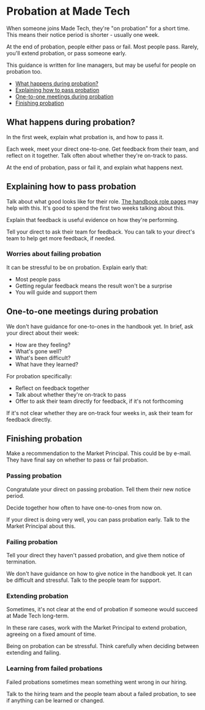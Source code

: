 # Probation at Made Tech

When someone joins Made Tech, they're "on probation" for a short time.
This means their notice period is shorter - usually one week.

At the end of probation, people either pass or fail. Most people pass.
Rarely, you'll extend probation, or pass someone early.

This guidance is written for line managers, but may be useful for people on probation too.

- [What happens during probation?](#what-happens-during-probation)
- [Explaining how to pass probation](#explaining-how-to-pass-probation)
- [One-to-one meetings during probation](#one-to-one-meetings-during-probation)
- [Finishing probation](#finishing-probation)

## What happens during probation?

In the first week, explain what probation is, and how to pass it.

Each week, meet your direct one-to-one.
Get feedback from their team, and reflect on it together.
Talk often about whether they're on-track to pass.

At the end of probation, pass or fail it, and explain what happens next.

## Explaining how to pass probation

Talk about what good looks like for their role. [The handbook role pages](../../roles/README.md) may help with this.
It's good to spend the first two weeks talking about this.

Explain that feedback is useful evidence on how they're performing.

Tell your direct to ask their team for feedback. You can talk to your direct's team to help get more feedback, if needed.

### Worries about failing probation

It can be stressful to be on probation. Explain early that:
- Most people pass
- Getting regular feedback means the result won't be a surprise
- You will guide and support them

## One-to-one meetings during probation

We don't have guidance for one-to-ones in the handbook yet. In brief, ask your direct about their week:
- How are they feeling?
- What's gone well?
- What's been difficult?
- What have they learned?

For probation specifically:
- Reflect on feedback together
- Talk about whether they're on-track to pass
- Offer to ask their team directly for feedback, if it's not forthcoming

If it's not clear whether they are on-track four weeks in, ask their team for feedback directly.

## Finishing probation

Make a recommendation to the Market Principal. This could be by e-mail. They have final say on whether to pass or fail probation.

### Passing probation

Congratulate your direct on passing probation. Tell them their new notice period.

Decide together how often to have one-to-ones from now on.

If your direct is doing very well, you can pass probation early. Talk to the Market Principal about this.

### Failing probation

Tell your direct they haven't passed probation, and give them notice of termination.

We don't have guidance on how to give notice in the handbook yet. It can be difficult and stressful. Talk to the people team for support.

### Extending probation

Sometimes, it's not clear at the end of probation if someone would succeed at Made Tech long-term.

In these rare cases, work with the Market Principal to extend probation, agreeing on a fixed amount of time.

Being on probation can be stressful. Think carefully when deciding between extending and failing.

### Learning from failed probations

Failed probations sometimes mean something went wrong in our hiring.

Talk to the hiring team and the people team about a failed probation, to see if anything can be learned or changed.
